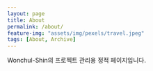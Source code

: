 ```yaml
---
layout: page
title: About
permalink: /about/
feature-img: "assets/img/pexels/travel.jpeg"
tags: [About, Archive]
---
```


Wonchul-Shin의 프로젝트 관리용 정적 페이지입니다.

